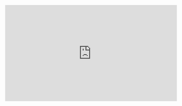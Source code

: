 ﻿<iframe width="560" height="315" src="https://www.youtube.com/embed/FdFETnMojXM?list=PL1DEQjXG2xnJF4Jon_mjd-QnmsQ3KBWLr" frameborder="0" allowfullscreen></iframe>